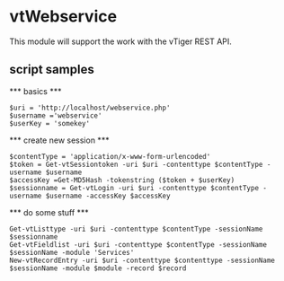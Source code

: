 # vtWebservice
This module will support the work with the vTiger REST API.

## script samples
*** basics ***  

	$uri = 'http://localhost/webservice.php'  
	$username ='webservice'  
	$userKey = 'somekey'  

*** create new session ***

	$contentType = 'application/x-www-form-urlencoded'  
	$token = Get-vtSessiontoken -uri $uri -contenttype $contentType -username $username  
	$accessKey =Get-MD5Hash -tokenstring ($token + $userKey)  
	$sessionname = Get-vtLogin -uri $uri -contenttype $contentType -username $username -accessKey $accessKey  
  
*** do some stuff ***  

  	Get-vtListtype -uri $uri -contenttype $contentType -sessionName $sessionname  
	Get-vtFieldlist -uri $uri -contenttype $contentType -sessionName $sessionName -module 'Services' 
	New-vtRecordEntry -uri $uri -contenttype $contenttype -sessionName $sessionName -module $module -record $record